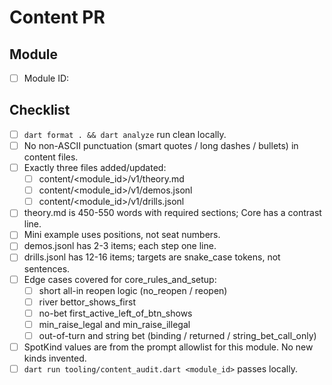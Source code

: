 # Content PR

## Module
- [ ] Module ID: <!-- e.g., core_rules_and_setup -->

## Checklist
- [ ] `dart format . && dart analyze` run clean locally.
- [ ] No non-ASCII punctuation (smart quotes / long dashes / bullets) in content files.
- [ ] Exactly three files added/updated:
  - [ ] content/<module_id>/v1/theory.md
  - [ ] content/<module_id>/v1/demos.jsonl
  - [ ] content/<module_id>/v1/drills.jsonl
- [ ] theory.md is 450-550 words with required sections; Core has a contrast line.
- [ ] Mini example uses positions, not seat numbers.
- [ ] demos.jsonl has 2-3 items; each step one line.
- [ ] drills.jsonl has 12-16 items; targets are snake_case tokens, not sentences.
- [ ] Edge cases covered for core_rules_and_setup:
  - [ ] short all-in reopen logic (no_reopen / reopen)
  - [ ] river bettor_shows_first
  - [ ] no-bet first_active_left_of_btn_shows
  - [ ] min_raise_legal and min_raise_illegal
  - [ ] out-of-turn and string bet (binding / returned / string_bet_call_only)
- [ ] SpotKind values are from the prompt allowlist for this module. No new kinds invented.
- [ ] `dart run tooling/content_audit.dart <module_id>` passes locally.
